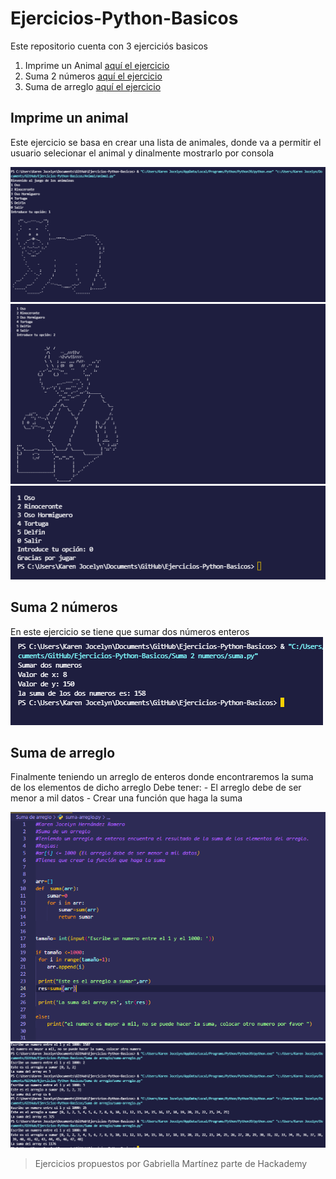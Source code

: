 # Ejercicios-Python-Basicos
 
 Este repositorio cuenta con 3 ejerciciós basicos 

   1. Imprime un Animal [aquí el ejercicio](https://github.com/KarenHernandez08/Ejercicios-Python-Basicos/tree/main/Animal)
   2. Suma 2 números [aquí el ejercicio](https://github.com/KarenHernandez08/Ejercicios-Python-Basicos/tree/main/Suma%202%20numeros)
   3. Suma de arreglo [aquí el ejercicio](https://github.com/KarenHernandez08/Ejercicios-Python-Basicos/tree/main/Suma%20de%20arreglo)


   ## Imprime un animal
   Este ejercicio se basa en crear una lista de animales, donde va a permitir el usuario selecionar el animal y dinalmente mostrarlo por consola

   ![Imagen](https://github.com/KarenHernandez08/Ejercicios-Python-Basicos/blob/main/imagenes/animal-oso.PNG)
   ![Imagen](https://github.com/KarenHernandez08/Ejercicios-Python-Basicos/blob/main/imagenes/animal-rino.PNG)
   ![Imagen](https://github.com/KarenHernandez08/Ejercicios-Python-Basicos/blob/main/imagenes/salida.PNG)
    
  

   ## Suma 2 números

   En este ejercicio se tiene que sumar dos números enteros
    ![](https://github.com/KarenHernandez08/Ejercicios-Python-Basicos/blob/main/imagenes/suma.PNG)

   ## Suma de arreglo
   Finalmente teniendo un arreglo de enteros donde encontraremos la suma de los elementos de dicho arreglo
   Debe tener: 
    - El arreglo debe de ser menor a mil datos
    - Crear una función que haga la suma 

    

   ![](https://github.com/KarenHernandez08/Ejercicios-Python-Basicos/blob/main/imagenes/suma_arreglo.PNG)
    ![](https://github.com/KarenHernandez08/Ejercicios-Python-Basicos/blob/main/imagenes/salida_suma_arreglo.PNG)



>Ejercicios propuestos por Gabriella Martínez parte de Hackademy
